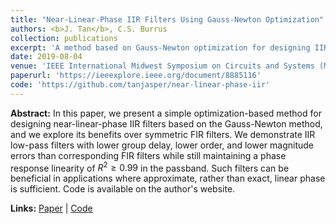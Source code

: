 ```yaml
---
title: "Near-Linear-Phase IIR Filters Using Gauss-Newton Optimization"
authors: <b>J. Tan</b>, C.S. Burrus
collection: publications
excerpt: 'A method based on Gauss-Newton optimization for designing IIR filters with near-linear phase responses.'
date: 2019-08-04
venue: 'IEEE International Midwest Symposium on Circuits and Systems (MWSCAS)'
paperurl: 'https://ieeexplore.ieee.org/document/8885116'
code: 'https://github.com/tanjasper/near-linear-phase-iir'
---
```

**Abstract:** 
In this paper, we present a simple optimization-based method for designing near-linear-phase IIR filters based on the Gauss-Newton method, and we explore its benefits over symmetric FIR filters. We demonstrate IIR low-pass filters with lower group delay, lower order, and lower magnitude errors than corresponding FIR filters while still maintaining a phase response linearity of $R^2 \geq 0.99$ in the passband. Such filters can be beneficial in applications where approximate, rather than exact, linear phase is sufficient. Code is available on the author's website.

**Links:**
[Paper](https://ieeexplore.ieee.org/document/8885116) | [Code](https://github.com/tanjasper/near-linear-phase-iir)
